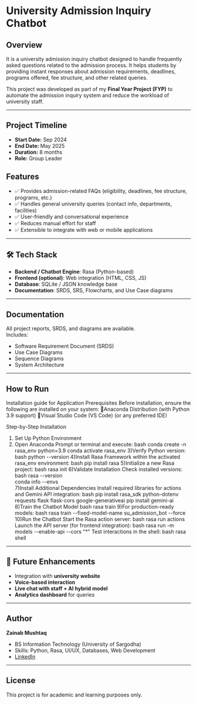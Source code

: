 # University Admission Inquiry Chatbot

## Overview
It is a university admission inquiry chatbot designed to handle frequently asked questions related to the admission process. It helps students by providing instant responses about admission requirements, deadlines, programs offered, fee structure, and other related queries.  

This project was developed as part of my **Final Year Project (FYP)** to automate the admission inquiry system and reduce the workload of university staff.  

---
## Project Timeline
- **Start Date:** Sep 2024  
- **End Date:** May 2025  
- **Duration:** 8 months  
- **Role:** Group Leader  

## Features
- ✅ Provides admission-related FAQs (eligibility, deadlines, fee structure, programs, etc.)
- ✅ Handles general university queries (contact info, departments, facilities)
- ✅ User-friendly and conversational experience
- ✅ Reduces manual effort for staff  
- ✅ Extensible to integrate with web or mobile applications  

---

## 🛠️ Tech Stack
- **Backend / Chatbot Engine**: Rasa (Python-based)  
- **Frontend (optional)**: Web integration (HTML, CSS, JS)  
- **Database**: SQLite / JSON knowledge base  
- **Documentation**: SRDS, SRS, Flowcharts, and Use Case diagrams  

---

## Documentation
All project reports, SRDS, and diagrams are available.  
Includes:
- Software Requirement Document (SRDS)  
- Use Case Diagrams  
- Sequence Diagrams  
- System Architecture  

---

## How to Run
Installation guide for Application
Prerequisites
Before installation, ensure the following are installed on your system:
Anaconda Distribution (with Python 3.9 support)
Visual Studio Code (VS Code) (or any preferred IDE)

Step-by-Step Installation
1) Set Up Python Environment
2) Open Anaconda Prompt or terminal and execute:
bash
conda create -n rasa_env python=3.9
conda activate rasa_env
3)Verify Python version:
bash
python --version 
4)Install Rasa Framework within the activated rasa_env environment:
bash
pip install rasa
5)Initialize a new Rasa project:
bash
rasa init
6)Validate Installation Check installed versions:
bash
rasa --version           
conda info --envs        
7)Install Additional Dependencies
Install required libraries for actions and Gemini API integration:
bash
pip install rasa_sdk python-dotenv requests flask flask-cors google-generativeai
pip install gemini-ai
8)Train the Chatbot Model
bash
rasa train
9)For production-ready models:
bash
rasa train --fixed-model-name su_admission_bot --force
10)Run the Chatbot
Start the Rasa action server:
bash
rasa run actions
Launch the API server (for frontend integration):
bash
rasa run -m models --enable-api --cors "*"
Test interactions in the shell:
bash
rasa shell

---

## 🌟 Future Enhancements

* Integration with **university website**
* **Voice-based interaction**
* **Live chat with staff + AI hybrid model**
* **Analytics dashboard** for queries

---

## Author

**Zainab Mushtaq**

* BS Information Technology (University of Sargodha)
* Skills: Python, Rasa, UI/UX, Databases, Web Development
* [LinkedIn](https://www.linkedin.com/in/zainab-mushtaq-068043324)

---

## License

This project is for academic and learning purposes only.





